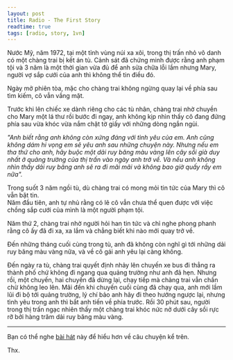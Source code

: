 ```yaml
---
layout: post
title: Radio - The First Story
readtime: true
tags: [radio, story, 1vn]
---
```


Nước Mỹ, năm 1972, tại một tỉnh vùng núi xa xôi, trong thị trấn nhỏ vô danh có một chàng trai bị kết án tù. Cảnh sát đã chứng minh được rằng anh phạm tội và 3 năm là một thời gian vừa đủ để anh sửa chữa lỗi lầm nhưng Mary, người vợ sắp cưới của anh thì không thể tin điều đó.

Ngày mở phiên tòa, mặc cho chàng trai không ngừng quay lại về phía sau tìm kiếm, cô vẫn vắng mặt.

Trước khi lên chiếc xe dành riêng cho các tù nhân, chàng trai nhờ chuyền cho Mary một lá thư rồi bước đi ngay, anh không kịp nhìn thấy cô đang đứng phía sau vừa khóc vừa nắm chặt tờ giấy với những dòng ngắn ngủi.

_"Anh biết rằng anh không còn xứng đáng với tình yêu của em. Anh cũng không dám hi vọng em sẽ yêu anh sau những chuyện này. Nhưng nếu em tha thứ cho anh, hãy buộc một dải ruy băng màu vàng lên cây sồi già duy nhất ở quảng trường của thị trấn vào ngày anh trở về. Và nếu anh không nhìn thấy dải ruy băng anh sẽ ra đi mãi mãi và không bao giờ quấy rầy em nữa"._

Trong suốt 3 năm ngồi tù, dù chàng trai có mong mỏi tin tức của Mary thì cô vẫn bặt tin.  
Năm đầu tiên, anh tự nhủ rằng có lẽ cô vẫn chưa thể quen được với việc chồng sắp cưới của mình là một người phạm tội.

Năm thứ 2, chàng trai nhờ người hỏi han tin tức và chỉ nghe phong phanh rằng cô ấy đã đi xa, xa lắm và chẳng biết khi nào mới quay trở về.

Đến những tháng cuối cùng trong tù, anh đã không còn nghĩ gì tới những dải ruy băng màu vàng nữa, và về cô gái anh yêu lại càng không.

Đến ngày ra tù, chàng trai quyết định nhảy lên chuyến xe bus đi thẳng ra thành phố chứ không đi ngang qua quảng trường như anh đã hẹn. Nhưng rồi, một chuyến, hai chuyến đã dừng lại, chạy tiếp mà chàng trai vẫn chần chừ không leo lên. Mãi đến khi chuyến cuối cùng đã chạy qua, anh mới lầm lũi đi bộ tới quảng trường, lý chí bảo anh hãy đi theo hướng ngược lại, nhưng tình yêu trong anh thì bắt anh tiến về phía trước. Rồi 30 phút sau, người trong thị trấn ngạc nhiên thấy một chàng trai khóc nức nở dưới cây sồi rực rỡ bởi hàng trăm dải ruy băng màu vàng.

***
Bạn có thể nghe [bài hát](https://mp3.zing.vn/bai-hat/Tie-A-Yellow-Ribbon-Round-The-Old-Oak-Tree-Dawn/ZW6WWU69.html) này để hiểu hơn về câu chuyện kể trên.

Thx.